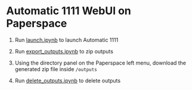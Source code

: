 # Automatic 1111 WebUI on Paperspace
1. Run [launch.ipynb](launch.ipynb) to launch Automatic 1111

2. Run [export_outputs.ipynb](export_outputs.ipynb) to zip outputs

3. Using the directory panel on the Paperspace left menu, download the generated zip file inside `/outputs`

4. Run [delete_outputs.ipynb](delete_outputs.ipynb) to delete outputs